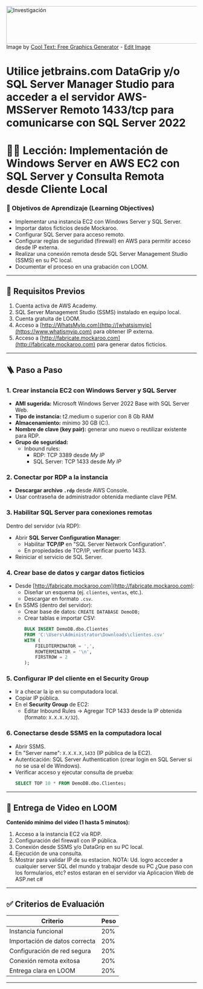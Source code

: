 <a href="https://cooltext.com"><img src="https://images.cooltext.com/5727913.png" width="511" height="99" alt="Investigación" /></a>
<br />Image by <a href="https://cooltext.com">Cool Text: Free Graphics Generator</a> - <a href="https://cooltext.com/Edit-Logo?LogoID=4801693220">Edit Image</a>

# Utilice jetbrains.com DataGrip y/o  SQL Server Manager Studio para acceder a el servidor AWS-MSServer Remoto 1433/tcp para comunicarse con SQL Server 2022 

# 🧑‍🏫 Lección: Implementación de Windows Server en AWS EC2 con SQL Server y Consulta Remota desde Cliente Local

### 🎯 Objetivos de Aprendizaje (Learning Objectives)
- Implementar una instancia EC2 con Windows Server y SQL Server.
- Importar datos ficticios desde Mockaroo.
- Configurar SQL Server para acceso remoto.
- Configurar reglas de seguridad (firewall) en AWS para permitir acceso desde IP externa.
- Realizar una conexión remota desde SQL Server Management Studio (SSMS) en su PC local.
- Documentar el proceso en una grabación con LOOM.

---

## 🧰 Requisitos Previos

1. Cuenta activa de AWS Academy.
2. SQL Server Management Studio (SSMS) instalado en equipo local.
3. Cuenta gratuita de LOOM.
4. Acceso a [http://WhatsMyIp.com](http://[whatsismyip](https://www.whatismyip.com) para obtener IP externa.
5. Acceso a [http://fabricate.mockaroo.com](http://fabricate.mockaroo.com) para generar datos ficticios.

---

## 🪜 Paso a Paso

### 1. Crear instancia EC2 con Windows Server y SQL Server

- **AMI sugerida:** Microsoft Windows Server 2022 Base with SQL Server Web.
- **Tipo de instancia:** t2.medium o superior con 8 Gb RAM
- **Almacenamiento:** mínimo 30 GB (C:).
- **Nombre de clave (key pair):** generar uno nuevo o reutilizar existente para RDP.
- **Grupo de seguridad:**
  - Inbound rules:
    - RDP: TCP 3389 desde *My IP*
    - SQL Server: TCP 1433 desde *My IP*

### 2. Conectar por RDP a la instancia

- **Descargar archivo `.rdp`** desde AWS Console.
- Usar contraseña de administrador obtenida mediante clave PEM.

### 3. Habilitar SQL Server para conexiones remotas

Dentro del servidor (vía RDP):

- Abrir **SQL Server Configuration Manager**:
  - Habilitar **TCP/IP** en "SQL Server Network Configuration".
  - En propiedades de TCP/IP, verificar puerto 1433.
- Reiniciar el servicio de SQL Server.

### 4. Crear base de datos y cargar datos ficticios

- Desde [http://fabricate.mockaroo.com](http://fabricate.mockaroo.com):
  - Diseñar un esquema (ej. `clientes`, `ventas`, etc.).
  - Descargar en formato `.csv`.
- En SSMS (dentro del servidor):
  - Crear base de datos: `CREATE DATABASE DemoDB;`
  - Crear tablas e importar CSV:
    ```sql
    BULK INSERT DemoDB.dbo.Clientes
    FROM 'C:\Users\Administrator\Downloads\clientes.csv'
    WITH (
        FIELDTERMINATOR = ',',
        ROWTERMINATOR = '\n',
        FIRSTROW = 2
    );
    ```

### 5. Configurar IP del cliente en el Security Group

- Ir a checar la ip en su computadora local.
- Copiar IP pública.
- En el **Security Group** de EC2:
  - Editar Inbound Rules → Agregar TCP 1433 desde la IP obtenida (formato: `X.X.X.X/32`).

### 6. Conectarse desde SSMS en la computadora local

- Abrir SSMS.
- En "Server name": `X.X.X.X,1433` (IP pública de la EC2).
- Autenticación: SQL Server Authentication (crear login en SQL Server si no se usa el de Windows).
- Verificar acceso y ejecutar consulta de prueba:
  ```sql
  SELECT TOP 10 * FROM DemoDB.dbo.Clientes;
  ```

---

## 🎥 Entrega de Video en LOOM

**Contenido mínimo del video (1 hasta 5 minutos):**
1. Acceso a la instancia EC2 vía RDP.
2. Configuración del firewall con IP pública.
4. Conexión desde SSMS y/o DataGrip en su PC local.
5. Ejecución de una consulta.
6. Mostrar para validar IP de su estacion.
   NOTA: Ud. logro accceder a cualquier server SQL del mundo y trabajar desde su PC
   ¿Que paso con los formularios, etc? estos estaran en el servidor via Aplicacion Web de ASP.net c#

---

## ✅ Criterios de Evaluación

| Criterio                        | Peso |
|-------------------------------|------|
| Instancia funcional            | 20%  |
| Importación de datos correcta | 20%  |
| Configuración de red segura   | 20%  |
| Conexión remota exitosa       | 20%  |
| Entrega clara en LOOM         | 20%  |

---

